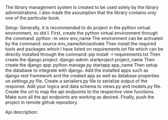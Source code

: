 The library management system is created to be used solely by the library administrations. I also made the assumption that the library contains only one of the particular book.

Setup:
Generally, it is recommended to do project in the python virtual environment, so did I.
First, create the python virtual environment through the command: python -m venv env_name
The environment can be activated by the command: source env_name/bin/activate
Then install the required tools and packages which I have listed on requirements.txt file which can be directly installed through the command: pip install -r requirements.txt
Then create the django project: django-admin startproject project_name
Then create the django app: python manage.py startapp app_name
Then setup the database to integrate with django.
Add the installed apps such as django rest framework and the created app as well as database properties on settings.py file.
Create a serialiers.py file to serialize output of the response.
Add your logics and data schema to views.py and models.py file.
Create the url to map the api endpoints to the respective view functions.
Make sure all the api endpoints are working as desired.
Finally, push the project in remote github repository.

Api description:
